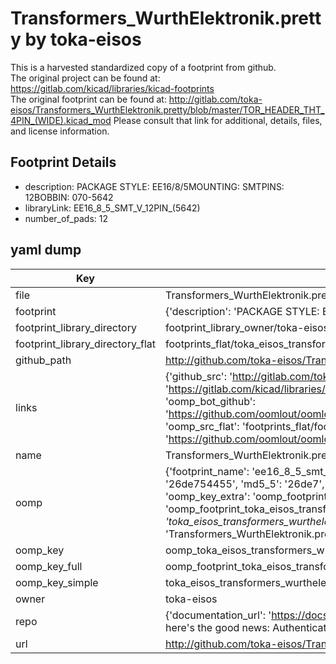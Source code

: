 # Transformers_WurthElektronik.pretty by toka-eisos  
This is a harvested standardized copy of a footprint from github.  
The original project can be found at:  
https://gitlab.com/kicad/libraries/kicad-footprints  
The original footprint can be found at:
http://gitlab.com/toka-eisos/Transformers_WurthElektronik.pretty/blob/master/TOR_HEADER_THT_4PIN_(WIDE).kicad_mod
Please consult that link for additional, details, files, and license information.  
## Footprint Details
* description: PACKAGE STYLE: EE16/8/5MOUNTING: SMTPINS: 12BOBBIN: 070-5642  
* libraryLink: EE16_8_5_SMT_V_12PIN_(5642)  
* number_of_pads: 12  
## yaml dump  
| Key | Value |  
| --- | --- |  
| file | Transformers_WurthElektronik.pretty/EE16_8_5_SMT_V_12PIN_(5642).kicad_mod |  
| footprint | {'description': 'PACKAGE STYLE: EE16/8/5MOUNTING: SMTPINS: 12BOBBIN: 070-5642', 'libraryLink': 'EE16_8_5_SMT_V_12PIN_(5642)', 'number_of_pads': 12} |  
| footprint_library_directory | footprint_library_owner/toka-eisos_Transformers_WurthElektronik.pretty |  
| footprint_library_directory_flat | footprints_flat/toka_eisos_transformers_wurthelektronik_ee16_8_5_smt_v_12pin_(5642)/working |  
| github_path | http://github.com/toka-eisos/Transformers_WurthElektronik.pretty/blob/master/EE16_8_5_SMT_V_12PIN_(5642).kicad_mod |  
| links | {'github_src': 'http://gitlab.com/toka-eisos/Transformers_WurthElektronik.pretty/blob/master/TOR_HEADER_THT_4PIN_(WIDE).kicad_mod', 'github_src_repo': 'https://gitlab.com/kicad/libraries/kicad-footprints', 'oomp_bot': 'footprints/toka_eisos_transformers_wurthelektronik_ee16_8_5_smt_v_12pin_(5642)/working', 'oomp_bot_github': 'https://github.com/oomlout/oomlout_oomp_footprint_bot/tree/main/footprints/toka_eisos_transformers_wurthelektronik_ee16_8_5_smt_v_12pin_(5642)/working', 'oomp_src_flat': 'footprints_flat/footprints_flat/toka_eisos_transformers_wurthelektronik_ee16_8_5_smt_v_12pin_(5642)/working', 'oomp_src_flat_github': 'https://github.com/oomlout/oomlout_oomp_footprint_src/tree/main/footprints_flat/toka_eisos_transformers_wurthelektronik_ee16_8_5_smt_v_12pin_(5642)/working'} |  
| name | Transformers_WurthElektronik.pretty |  
| oomp | {'footprint_name': 'ee16_8_5_smt_v_12pin_(5642)', 'library_name': 'transformers_wurthelektronik', 'md5': '26de7544556a55faa47bb1f8697aa66c', 'md5_10': '26de754455', 'md5_5': '26de7', 'md5_6': '26de75', 'oomp_key': 'oomp_toka_eisos_transformers_wurthelektronik_ee16_8_5_smt_v_12pin_(5642)', 'oomp_key_extra': 'oomp_footprint_toka_eisos_transformers_wurthelektronik_ee16_8_5_smt_v_12pin_(5642)', 'oomp_key_full': 'oomp_footprint_toka_eisos_transformers_wurthelektronik_ee16_8_5_smt_v_12pin_(5642)_26de75', 'oomp_key_simple': 'toka_eisos_transformers_wurthelektronik_ee16_8_5_smt_v_12pin_(5642)', 'original_filename': 'Transformers_WurthElektronik.pretty/EE16_8_5_SMT_V_12PIN_(5642).kicad_mod', 'owner_name': 'toka_eisos'} |  
| oomp_key | oomp_toka_eisos_transformers_wurthelektronik_ee16_8_5_smt_v_12pin_(5642) |  
| oomp_key_full | oomp_footprint_toka_eisos_transformers_wurthelektronik_ee16_8_5_smt_v_12pin_(5642) |  
| oomp_key_simple | toka_eisos_transformers_wurthelektronik_ee16_8_5_smt_v_12pin_(5642) |  
| owner | toka-eisos |  
| repo | {'documentation_url': 'https://docs.github.com/rest/overview/resources-in-the-rest-api#rate-limiting', 'message': "API rate limit exceeded for 84.66.173.59. (But here's the good news: Authenticated requests get a higher rate limit. Check out the documentation for more details.)"} |  
| url | http://github.com/toka-eisos/Transformers_WurthElektronik.pretty |  

